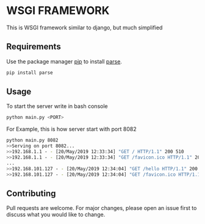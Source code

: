 # WSGI FRAMEWORK

This is WSGI framework similar to django, but much simplified

## Requirements

Use the package manager [pip](https://pip.pypa.io/en/stable/) to install [parse](https://pypi.org/project/parse/).

```bash
pip install parse
```


## Usage
To start the server write in bash console
```bash
python main.py <PORT>
```
For Example, this is how server start with port 8082
```bash
python main.py 8082
>>Serving on port 8082...
>>192.168.1.1 - - [20/May/2019 12:33:34] "GET / HTTP/1.1" 200 510
>>192.168.1.1 - - [20/May/2019 12:33:34] "GET /favicon.ico HTTP/1.1" 200 30
...
>>192.168.101.127 - - [20/May/2019 12:34:04] "GET /hello HTTP/1.1" 200 330
>>192.168.101.127 - - [20/May/2019 12:34:04] "GET /favicon.ico HTTP/1.1" 200 30
```

## Contributing
Pull requests are welcome. For major changes, please open an issue first to discuss what you would like to change.
